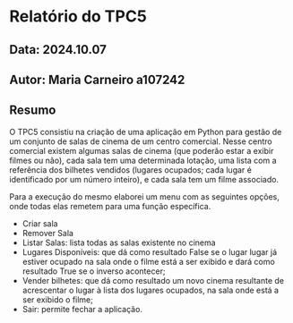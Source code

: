 # Relatório do TPC5
## Data: 2024.10.07
## Autor: Maria Carneiro a107242

## Resumo 
 
O TPC5 consistiu na criação de uma aplicação em Python para gestão de um conjunto de salas de cinema de um centro comercial. Nesse centro comercial existem algumas salas de cinema (que poderão estar a exibir filmes ou não), cada sala tem uma determinada lotação, uma lista com a referência dos bilhetes vendidos (lugares ocupados; cada lugar é identificado por um número inteiro), e cada sala tem um filme associado.

Para a execução do mesmo elaborei um menu com as seguintes opções, onde todas elas remetem para uma função específica.
* Criar sala
* Remover Sala
* Listar Salas: lista todas as salas existente no cinema
* Lugares Disponíveis: que dá como resultado False se o lugar lugar já estiver ocupado na sala onde o filme está a ser exibido e dará como resultado True se o inverso acontecer;
* Vender bilhetes: que dá como resultado um novo cinema resultante de acrescentar o lugar à lista dos lugares ocupados, na sala onde está a ser exibido o filme;
* Sair: permite fechar a aplicação.

